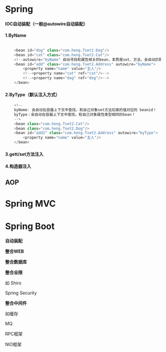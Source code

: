 # Spring

#### IOC自动装配（一般@autowire自动装配）

#### 1.ByName

```java

    <bean id="dog" class="com.heng.Tset2.Dog"/>
    <bean id="cat" class="com.heng.Tset2.Cat"/>
    <!--autowire="byName" 自动寻找和属性相关的bean，本质是set、方法，会自动匹配个个bean-->
    <bean id="add" class="com.heng.Tset2.Address" autowire="byName">
        <property name="name" value="主人"/>
        <!--<property name="cat" ref="cat"/>-->
        <!--<property name="dog" ref="dog"/>-->
    </bean>

```

#### 2.ByType（默认注入方式）

```java
    <!--
    byName: 会自动在容器上下文中查找，和自己对象set方法后面的值对应的 beanid！
    byType：会自动在容器上下文中查找，和自己对象属性类型相同的bean！
    -->
    <bean class="com.heng.Tset2.Cat"/>
    <bean class="com.heng.Tset2.Dog"/>
    <bean id="add2" class="com.heng.Tset2.Address" autowire="byType">
        <property name="name" value="主人"/>
    </bean>

```

#### 3.gett/set方法注入

#### 4.构造器注入



## AOP











# Spring MVC











# Spring Boot

**自动装配**



**整合WEB**



**整合数据库**



**整合全限**

如 Shiro

Spring Security



**整合中间件**

如缓存

MQ

RPC框架

NIO框架